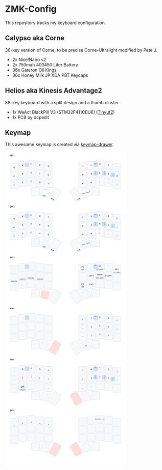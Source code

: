 # ZMK-Config

This repository tracks my keyboard configuration.

## Calypso aka Corne

36-key version of Corne, to be precise Corne-Ultralight modified by Pete J.

- 2x Nice!Nano v2
- 2x 750mah 403450 Liter Battery
- 36x Gateron Oil Kings
- 36x Honey Milk JP XDA PBT Keycaps

## Helios aka Kinesis Advantage2

88-key keyboard with a split design and a thumb cluster.

- 1x WeAct BlackPill V3 (STM32F411CEU6) ([Tinyuf2](https://github.com/adafruit/tinyuf2))
- 1x PCB by dcpedit

## Keymap

This awesome keymap is created via [keymap-drawer](https://github.com/caksoylar/keymap-drawer).

![Keymap](./assets/calypso.svg)
